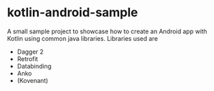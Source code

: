 # kotlin-android-sample
A small sample project to showcase how to create an Android app with Kotlin using common java libraries.
Libraries used are
* Dagger 2
* Retrofit
* Databinding
* Anko
* (Kovenant)
